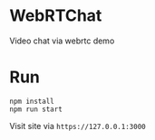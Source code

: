 # WebRTChat
Video chat via webrtc demo


# Run 

```shell
npm install
npm run start
```

Visit site via `https://127.0.0.1:3000` 
